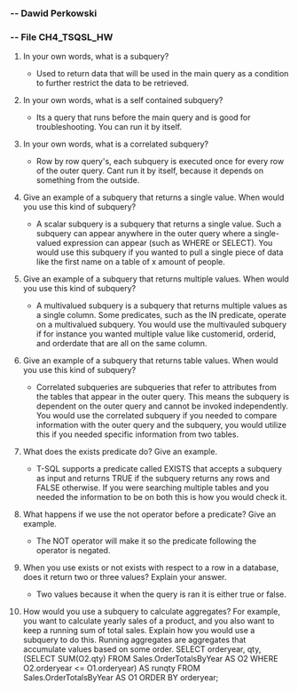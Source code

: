 ### -- Dawid Perkowski

### -- File CH4_TSQSL_HW



1. In your own words, what is a subquery?
   - Used to return data that will be used in the main query as a condition to further restrict the data to be retrieved.
2. In your own words, what is a self contained subquery?
   - Its a query that runs before the main query and is good for troubleshooting. You can run it by itself.
3. In your own words, what is a correlated subquery?
   - Row by row query's, each subquery is executed once for every row of the outer query. Cant run it by itself, because it depends on something from the outside.
4. Give an example of a subquery that returns a single value. When would you use this kind of subquery?
   - A scalar subquery is a subquery that returns a single value. Such a subquery can appear anywhere in the outer query where a single-valued expression can appear (such as WHERE or SELECT).
      You would use this subquery if you wanted to pull a single piece of data like the first name on a table of x amount of people.
 5. Give an example of a subquery that returns multiple values. When would you use this kind of subquery?
    - A multivalued subquery is a subquery that returns multiple values as a single column. Some predicates, such as the IN predicate, operate on a multivalued subquery.
      You would use the multivauled subquery if for instance you wanted multiple value like customerid, orderid, and orderdate that are all on the same column.

6. Give an example of a subquery that returns table values. When would you use this kind of subquery?
   - Correlated subqueries are subqueries that refer to attributes from the tables that appear in the outer query. This means the subquery is dependent on the outer query and cannot be invoked independently.
     You would use the correlated subquery if you needed to compare information with the outer query and the subquery, you would utilize this if you needed specific information from two tables.

7. What does the exists predicate do? Give an example.
   - T-SQL supports a predicate called EXISTS that accepts a subquery as input and returns TRUE if the subquery returns any rows and FALSE otherwise.
     If you were searching multiple tables and you needed the information to be on both this is how you would check it.

8. What happens if we use the not operator before a predicate? Give an example.
   - The NOT operator will make it so the predicate following the operator is negated.

9. When you use exists or not exists with respect to a row in a database, does it return two or three values? Explain your answer.
   - Two values because it when the query is ran it is either true or false.

10. How would you use a subquery to calculate aggregates? For example, you want to calculate yearly sales of a product, and you also want to keep a running sum of total sales. Explain how you would use a subquery to do this.
    Running aggregates are aggregates that accumulate values based on some order.
     SELECT orderyear, qty,
    (SELECT SUM(O2.qty)
    FROM Sales.OrderTotalsByYear AS O2
    WHERE O2.orderyear <= O1.orderyear) AS runqty
     FROM Sales.OrderTotalsByYear AS O1
     ORDER BY orderyear;
